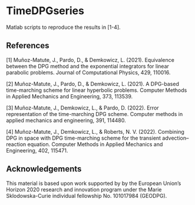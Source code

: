 # TimeDPGseries

Matlab scripts to reproduce the results in [1-4].

References
----------

[1] Muñoz-Matute, J., Pardo, D., & Demkowicz, L. (2021). Equivalence between the DPG method and the exponential integrators for linear parabolic problems. Journal of Computational Physics, 429, 110016.

[2] Muñoz-Matute, J., Pardo, D., & Demkowicz, L. (2021). A DPG-based time-marching scheme for linear hyperbolic problems. Computer Methods in Applied Mechanics and Engineering, 373, 113539.

[3] Muñoz-Matute, J., Demkowicz, L., & Pardo, D. (2022). Error representation of the time-marching DPG scheme. Computer methods in applied mechanics and engineering, 391, 114480.

[4] Muñoz-Matute, J., Demkowicz, L., & Roberts, N. V. (2022). Combining DPG in space with DPG time-marching scheme for the transient advection–reaction equation. Computer Methods in Applied Mechanics and Engineering, 402, 115471.

Acknowledgements
----------------

This material is based upon work supported by by the European Union’s Horizon 2020 research and innovation program under the Marie Sklodowska-Curie individual fellowship No. 101017984 (GEODPG).
